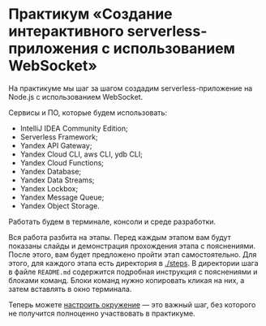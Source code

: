 # Практикум «Создание интерактивного serverless-приложения с использованием WebSocket»

На практикуме мы шаг за шагом создадим serverless-приложение на Node.js с использованием WebSocket.

Сервисы и ПО, которые будем использовать:

* IntelliJ IDEA Community Edition;
* Serverless Framework;
* Yandex API Gateway;
* Yandex Cloud CLI, aws CLI, ydb CLI;
* Yandex Cloud Functions;
* Yandex Database;
* Yandex Data Streams;
* Yandex Lockbox;
* Yandex Message Queue;
* Yandex Object Storage.

Работать будем в терминале, консоли и среде разработки. 

Вся работа разбита на этапы. Перед каждым этапом вам будут показаны слайды и демонстрация прохождения этапа с
пояснениями. После этого, вам будет предложено пройти этап самостоятельно. Для этого, для каждого этапа есть директория
в [./steps](./steps). В директории шага в файле `README.md` содержится подробная инструкция с пояснениями и блоками команд. Блоки
команд нужно копировать кликая на них, а затем вставлять в окно терминала.

Теперь можете [настроить окружение](./steps/0-init/README.md) — это важный шаг, 
без которого не получится полноценно участвовать в практикуме.
